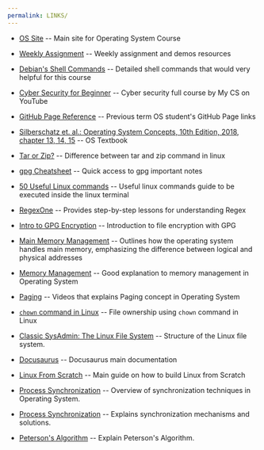 ```yaml
---
permalink: LINKS/
---
```


- [OS Site](https://os.vlsm.org) -- Main site for Operating System Course

- [Weekly Assignment](https://demos.vlsm.org) -- Weekly assignment and demos resources

- [Debian's Shell Commands](https://wiki.debian.org/ShellCommands) -- Detailed shell commands that would very helpful for this course

- [Cyber Security for Beginner](https://www.youtube.com/watch?v=U_P23SqJaDc) -- Cyber security full course by My CS on YouTube

- [GitHub Page Reference](https://doit.vlsm.org/040.html) -- Previous term OS student's GitHub Page links

- [Silberschatz et. al.: Operating System Concepts, 10th Edition, 2018, chapter 13, 14, 15](https://codex.cs.yale.edu/avi/os-book/OS10/) -- OS Textbook

- [Tar or Zip?](https://stackoverflow.com/questions/10540935/what-is-the-difference-between-tar-and-zip) -- Difference between tar and zip command in linux

- [gpg Cheatsheet](https://irtfweb.ifa.hawaii.edu/~lockhart/gpg/) -- Quick access to gpg important notes

- [50 Useful Linux commands](https://www.digitalocean.com/community/tutorials/linux-commands) -- Useful linux commands guide to be executed inside the linux terminal

- [RegexOne](https://regexone.com/) -- Provides step-by-step lessons for understanding Regex

- [Intro to GPG Encryption](https://www.youtube.com/watch?v=DMGIlj7u7Eo) -- Introduction to file encryption with GPG

- [Main Memory Management](https://www.youtube.com/watch?v=Ag4p5yCqte8&ab_channel=SolvingSkills) -- Outlines how the operating system handles main memory, emphasizing the difference between logical and physical addresses

- [Memory Management](https://www.tutorialspoint.com/operating_system/os_memory_management.htm) -- Good explanation to memory management in Operating System

- [Paging](https://www.youtube.com/watch?v=LKYKp_ZzlvM) -- Videos that explains Paging concept in Operating System

- [`chown` command in Linux](https://ioflood.com/blog/chown-linux-command/) -- File ownership using `chown` command in Linux

- [Classic SysAdmin: The Linux File System](https://www.linuxfoundation.org/blog/blog/classic-sysadmin-the-linux-filesystem-explained) -- Structure of the Linux file system.

- [Docusaurus](https://docusaurus.io/) -- Docusaurus main documentation 

- [Linux From Scratch](https://www.linuxfromscratch.org/lfs/view/development/) -- Main guide on how to build Linux from Scratch

- [Process Synchronization](https://www.cs.uic.edu/~jbell/CourseNotes/OperatingSystems/5_Synchronization.html) --
   Overview of synchronization techniques in Operating System.

- [Process Synchronization](https://www.studytonight.com/operating-system/process-synchronization) -- Explains synchronization mechanisms and solutions.

- [Peterson's Algorithm](https://www.geeksforgeeks.org/petersons-algorithm-in-process-synchronization/) --
   Explain Peterson's Algorithm.
